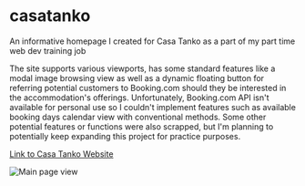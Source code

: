 # casatanko

An informative homepage I created for Casa Tanko as a part of my part time web dev training job

The site supports various viewports, has some standard features like a modal image browsing view as well as a dynamic floating button for referring potential customers to Booking.com should they be interested in the accommodation's offerings. 
Unfortunately, Booking.com API isn't available for personal use so I couldn't implement features such as available booking days calendar view with conventional methods.
Some other potential features or functions were also scrapped, but I'm planning to potentially keep expanding this project for practice purposes.


[Link to Casa Tanko Website](https://casatanko.web.app/)

![Main page view](https://i.imgur.com/1CqSCEz.png)
